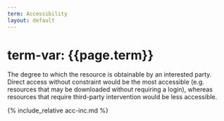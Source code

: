 ```yaml
---
term: Accessibility
layout: default
---
```

# term-var: {{page.term}}
The degree to which the resource is obtainable by an interested party. Direct access without constraint would be the most accessible (e.g. resources that may be downloaded without requiring a login), whereas resources that require third-party intervention would be less accessible.

{% include_relative acc-inc.md %}
